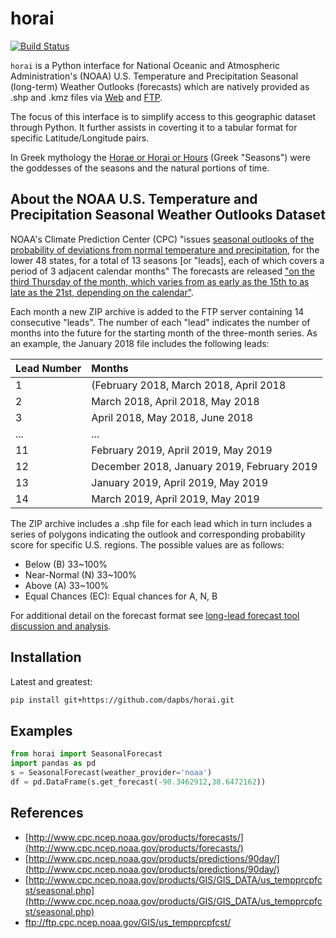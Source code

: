 horai
=====





[![Build Status](https://api.travis-ci.org/dapbs/horai.png)](https://travis-ci.org/dapbs/horai)

`horai` is a Python interface for National Oceanic and Atmospheric Administration's (NOAA) U.S. Temperature and Precipitation Seasonal (long-term) Weather Outlooks (forecasts) which are natively provided as .shp and .kmz files via [Web](http://www.cpc.ncep.noaa.gov/products/GIS/GIS_DATA/us_tempprcpfcst/seasonal.php) and [FTP](ftp://ftp.cpc.ncep.noaa.gov/GIS/us_tempprcpfcst/).

The focus of this interface is to simplify access to this geographic dataset through Python. It further assists in coverting it to a tabular format for specific Latitude/Longitude pairs.

In Greek mythology the [Horae or Horai or Hours](https://en.wikipedia.org/wiki/Horae) (Greek "Seasons") were the goddesses of the seasons and the natural portions of time.

## About the NOAA U.S. Temperature and Precipitation Seasonal Weather Outlooks Dataset

NOAA's Climate Prediction Center (CPC) "issues [seasonal outlooks of the probability of deviations from normal temperature and precipitation](http://origin.cpc.ncep.noaa.gov/products/forecasts/month_to_season_outlooks.shtml), for the lower 48 states, for a total of 13 seasons [or "leads], each of which covers a period of 3 adjacent calendar months"
The forecasts are released ["on the third Thursday of the month, which varies from as early as the 15th to as late as the 21st, depending on the calendar"](http://origin.cpc.ncep.noaa.gov/products/predictions/schedule.php).

Each month a new ZIP archive is added to the FTP server containing 14 consecutive "leads". The number of each "lead" indicates the number of months into the future for the starting month of the three-month series. As an example, the January 2018 file includes the following leads:

|Lead Number    |Months                 |
|:----------|:---------------------------|
|1 |(February 2018, March 2018, April 2018        |
|2 |March 2018, April 2018, May 2018        |
|3 |April 2018, May 2018, June 2018        |
|... |...        |
|11 |February 2019, April 2019, May 2019       |
|12 |December 2018, January 2019, February 2019       |
|13 |January 2019, April 2019, May 2019       |
|14 |March 2019, April 2019, May 2019       |

The ZIP archive includes a .shp file for each lead which in turn includes a series of polygons indicating the outlook and corresponding probability score for specific U.S. regions. The possible values are as follows:
* Below (B) 33~100%
* Near-Normal (N) 33~100%
* Above (A) 33~100%
* Equal Chances (EC): Equal chances for A, N, B

For additional detail on the forecast format see [long-lead forecast tool discussion and analysis](http://origin.cpc.ncep.noaa.gov/products/predictions/90day/tools.html).

## Installation

Latest and greatest:
```bash
pip install git+https://github.com/dapbs/horai.git
```

## Examples

```python
from horai import SeasonalForecast
import pandas as pd
s = SeasonalForecast(weather_provider='noaa')
df = pd.DataFrame(s.get_forecast(-90.3462912,38.6472162))
```

## References

* [http://www.cpc.ncep.noaa.gov/products/forecasts/](http://www.cpc.ncep.noaa.gov/products/forecasts/)
* [http://www.cpc.ncep.noaa.gov/products/predictions/90day/](http://www.cpc.ncep.noaa.gov/products/predictions/90day/)
* [http://www.cpc.ncep.noaa.gov/products/GIS/GIS_DATA/us_tempprcpfcst/seasonal.php](http://www.cpc.ncep.noaa.gov/products/GIS/GIS_DATA/us_tempprcpfcst/seasonal.php)
* ftp://ftp.cpc.ncep.noaa.gov/GIS/us_tempprcpfcst/
